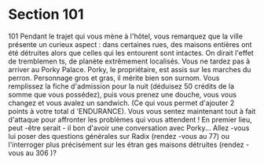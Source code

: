 # Section 101

101
Pendant le trajet qui vous mène à l'hôtel, vous remarquez que la
ville présente un curieux aspect : dans certaines rues, des
maisons entières ont été détruites alors que celles qui les
entourent sont intactes. On dirait l'effet de tremblemen ts, de
planète extrêmement localisés. Vous ne tardez pas à arriver au
Porky Palace. Porky, le propriétaire, est assis sur les marches du
perron. Personnage gros et gras, il mérite bien son surnom. Vous
remplissez la fiche d'admission pour la nuit (déduisez  50 crédits
de la somme que vous possédez), puis vous prenez une douche,
vous vous changez et vous avalez un sandwich. (Ce qui vous
permet d'ajouter 2 points à votre total d 'ENDURANCE).  Vous
vous sentez maintenant tout à fait d'attaque pour affronter les
problèmes qui vous attendent ! En premier lieu, peut -être serait -
il bon d'avoir une conversation avec Porky... Allez -vous lui poser
des questions générales sur Radix (rendez -vous au 77) ou
l'interroger plus précisément sur les étran ges maisons détruites
(rendez -vous au 306 )?